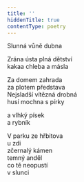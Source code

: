 ```yaml
---
title: ''
hiddenTitle: true
contentType: poetry
---
```


<section>

Slunná vůně dubna

Zrána ústa plná dětství  
kakaa chleba a másla

</section>

<section>

Za domem zahrada  
za plotem představa  
Nejsladší vítězná drobná  
husí mochna s pírky

</section>

<section>

a vlhký písek  
a rybník

</section>

<section>

V parku ze hřbitova  
u zdi  
zčernalý kámen  
temný anděl  
co tě neopustí  
v slunci

</section>
